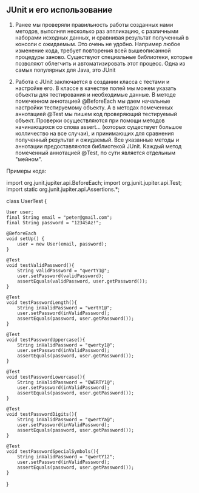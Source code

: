 ## JUnit и его использование

1. Ранее мы проверяли правильность работы созданных нами методов, выполняя несколько раз
   аппликацию, с различными наборами исходных данных, и сравнивая результат полученный в консоли
   с ожидаемым. Это очень не удобно. Например любое изменение кода, требует повторения всей
   вышеописанной процедуры заново. Существуют специальные библиотеки, которые позволяют облегчить
   и автоматизировать этот процесс. Одна из самых популярных для Java, это JUnit

2. Работа с JUnit заключается в создании класса с тестами и настройке его.
   В классе в качестве полей мы можем указать объекты для тестирования и необходимые данные.
   В методе помеченном аннотацией @BeforeEach мы даем начальные настройки тестируемому объекту.
   А в методах помеченных аннотацией @Test мы пишем код проверяющий тестируемый объект.
   Проверки осуществляются при помощи методов начинающихся со слова assert... (которых существует
   большое колличество на все случаи), и принимающих для сравнения полученный результат и 
   ожидаемый. Все указанные методы и аннотации предоставляются библиотекой JUnit.
   Каждый метод помеченный аннотацией @Test, по сути является отдельным "мейном".

Примеры кода:

import org.junit.jupiter.api.BeforeEach;
import org.junit.jupiter.api.Test;
import static org.junit.jupiter.api.Assertions.*;

class UserTest {

    User user;
    final String email = "peter@gmail.com";
    final String password = "12345Az!";

    @BeforeEach
    void setUp() {
        user = new User(email, password);
    }

    @Test
    void testValidPassword(){
        String validPassword = "qwertY1@";
        user.setPassword(validPassword);
        assertEquals(validPassword, user.getPassword());
    }

    @Test
    void testPasswordLength(){
        String inValidPassword = "wertY1@";
        user.setPassword(inValidPassword);
        assertEquals(password, user.getPassword());
    }

    @Test
    void testPasswordUppercase(){
        String inValidPassword = "qwerty1@";
        user.setPassword(inValidPassword);
        assertEquals(password, user.getPassword());
    }

    @Test
    void testPasswordLowercase(){
        String inValidPassword = "QWERTY1@";
        user.setPassword(inValidPassword);
        assertEquals(password, user.getPassword());
    }

    @Test
    void testPasswordDigits(){
        String inValidPassword = "qwertYa@";
        user.setPassword(inValidPassword);
        assertEquals(password, user.getPassword());
    }

    @Test
    void testPasswordSpecialSymbols(){
        String inValidPassword = "qwertY12";
        user.setPassword(inValidPassword);
        assertEquals(password, user.getPassword());
    }
}
